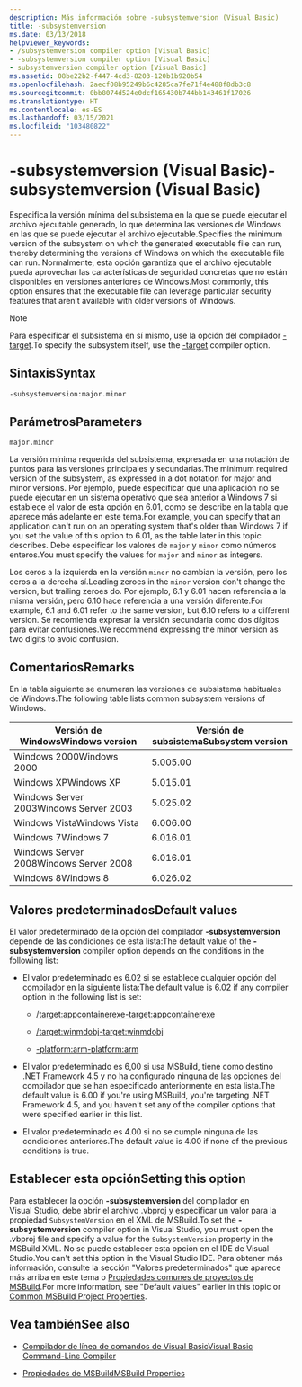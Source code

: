 ```yaml
---
description: Más información sobre -subsystemversion (Visual Basic)
title: -subsystemversion
ms.date: 03/13/2018
helpviewer_keywords:
- /subsystemversion compiler option [Visual Basic]
- -subsystemversion compiler option [Visual Basic]
- subsystemversion compiler option [Visual Basic]
ms.assetid: 08be22b2-f447-4cd3-8203-120b1b920b54
ms.openlocfilehash: 2aecf08b95249b6c4285ca7fe71f4e488f8db3c8
ms.sourcegitcommit: 0bb8074d524e0dcf165430b744bb143461f17026
ms.translationtype: HT
ms.contentlocale: es-ES
ms.lasthandoff: 03/15/2021
ms.locfileid: "103480822"
---
```

# <a name="-subsystemversion-visual-basic"></a><span data-ttu-id="27643-103">-subsystemversion (Visual Basic)</span><span class="sxs-lookup"><span data-stu-id="27643-103">-subsystemversion (Visual Basic)</span></span>

<span data-ttu-id="27643-104">Especifica la versión mínima del subsistema en la que se puede ejecutar el archivo ejecutable generado, lo que determina las versiones de Windows en las que se puede ejecutar el archivo ejecutable.</span><span class="sxs-lookup"><span data-stu-id="27643-104">Specifies the minimum version of the subsystem on which the generated executable file can run, thereby determining the versions of Windows on which the executable file can run.</span></span> <span data-ttu-id="27643-105">Normalmente, esta opción garantiza que el archivo ejecutable pueda aprovechar las características de seguridad concretas que no están disponibles en versiones anteriores de Windows.</span><span class="sxs-lookup"><span data-stu-id="27643-105">Most commonly, this option ensures that the executable file can leverage particular security features that aren’t available with older versions of Windows.</span></span>

> [!NOTE]
> <span data-ttu-id="27643-106">Para especificar el subsistema en sí mismo, use la opción del compilador [-target](target.md).</span><span class="sxs-lookup"><span data-stu-id="27643-106">To specify the subsystem itself, use the [-target](target.md) compiler option.</span></span>

## <a name="syntax"></a><span data-ttu-id="27643-107">Sintaxis</span><span class="sxs-lookup"><span data-stu-id="27643-107">Syntax</span></span>

```vb
-subsystemversion:major.minor
```

## <a name="parameters"></a><span data-ttu-id="27643-108">Parámetros</span><span class="sxs-lookup"><span data-stu-id="27643-108">Parameters</span></span>

`major.minor`

<span data-ttu-id="27643-109">La versión mínima requerida del subsistema, expresada en una notación de puntos para las versiones principales y secundarias.</span><span class="sxs-lookup"><span data-stu-id="27643-109">The minimum required version of the subsystem, as expressed in a dot notation for major and minor versions.</span></span> <span data-ttu-id="27643-110">Por ejemplo, puede especificar que una aplicación no se puede ejecutar en un sistema operativo que sea anterior a Windows 7 si establece el valor de esta opción en 6.01, como se describe en la tabla que aparece más adelante en este tema.</span><span class="sxs-lookup"><span data-stu-id="27643-110">For example, you can specify that an application can't run on an operating system that's older than Windows 7 if you set the value of this option to 6.01, as the table later in this topic describes.</span></span> <span data-ttu-id="27643-111">Debe especificar los valores de `major` y `minor` como números enteros.</span><span class="sxs-lookup"><span data-stu-id="27643-111">You must specify the values for `major` and `minor` as integers.</span></span>

<span data-ttu-id="27643-112">Los ceros a la izquierda en la versión `minor` no cambian la versión, pero los ceros a la derecha sí.</span><span class="sxs-lookup"><span data-stu-id="27643-112">Leading zeroes in the `minor` version don't change the version, but trailing zeroes do.</span></span> <span data-ttu-id="27643-113">Por ejemplo, 6.1 y 6.01 hacen referencia a la misma versión, pero 6.10 hace referencia a una versión diferente.</span><span class="sxs-lookup"><span data-stu-id="27643-113">For example, 6.1 and 6.01 refer to the same version, but 6.10 refers to a different version.</span></span> <span data-ttu-id="27643-114">Se recomienda expresar la versión secundaria como dos dígitos para evitar confusiones.</span><span class="sxs-lookup"><span data-stu-id="27643-114">We recommend expressing the minor version as two digits to avoid confusion.</span></span>

## <a name="remarks"></a><span data-ttu-id="27643-115">Comentarios</span><span class="sxs-lookup"><span data-stu-id="27643-115">Remarks</span></span>

<span data-ttu-id="27643-116">En la tabla siguiente se enumeran las versiones de subsistema habituales de Windows.</span><span class="sxs-lookup"><span data-stu-id="27643-116">The following table lists common subsystem versions of Windows.</span></span>

|<span data-ttu-id="27643-117">Versión de Windows</span><span class="sxs-lookup"><span data-stu-id="27643-117">Windows version</span></span>|<span data-ttu-id="27643-118">Versión de subsistema</span><span class="sxs-lookup"><span data-stu-id="27643-118">Subsystem version</span></span>|
|---------------------|-----------------------|
|<span data-ttu-id="27643-119">Windows 2000</span><span class="sxs-lookup"><span data-stu-id="27643-119">Windows 2000</span></span>|<span data-ttu-id="27643-120">5.00</span><span class="sxs-lookup"><span data-stu-id="27643-120">5.00</span></span>|
|<span data-ttu-id="27643-121">Windows XP</span><span class="sxs-lookup"><span data-stu-id="27643-121">Windows XP</span></span>|<span data-ttu-id="27643-122">5.01</span><span class="sxs-lookup"><span data-stu-id="27643-122">5.01</span></span>|
|<span data-ttu-id="27643-123">Windows Server 2003</span><span class="sxs-lookup"><span data-stu-id="27643-123">Windows Server 2003</span></span>|<span data-ttu-id="27643-124">5.02</span><span class="sxs-lookup"><span data-stu-id="27643-124">5.02</span></span>|
|<span data-ttu-id="27643-125">Windows Vista</span><span class="sxs-lookup"><span data-stu-id="27643-125">Windows Vista</span></span>|<span data-ttu-id="27643-126">6.00</span><span class="sxs-lookup"><span data-stu-id="27643-126">6.00</span></span>|
|<span data-ttu-id="27643-127">Windows 7</span><span class="sxs-lookup"><span data-stu-id="27643-127">Windows 7</span></span>|<span data-ttu-id="27643-128">6.01</span><span class="sxs-lookup"><span data-stu-id="27643-128">6.01</span></span>|
|<span data-ttu-id="27643-129">Windows Server 2008</span><span class="sxs-lookup"><span data-stu-id="27643-129">Windows Server 2008</span></span>|<span data-ttu-id="27643-130">6.01</span><span class="sxs-lookup"><span data-stu-id="27643-130">6.01</span></span>|
|<span data-ttu-id="27643-131">Windows 8</span><span class="sxs-lookup"><span data-stu-id="27643-131">Windows 8</span></span>|<span data-ttu-id="27643-132">6.02</span><span class="sxs-lookup"><span data-stu-id="27643-132">6.02</span></span>|

## <a name="default-values"></a><span data-ttu-id="27643-133">Valores predeterminados</span><span class="sxs-lookup"><span data-stu-id="27643-133">Default values</span></span>

<span data-ttu-id="27643-134">El valor predeterminado de la opción del compilador **-subsystemversion** depende de las condiciones de esta lista:</span><span class="sxs-lookup"><span data-stu-id="27643-134">The default value of the **-subsystemversion** compiler option depends on the conditions in the following list:</span></span>

- <span data-ttu-id="27643-135">El valor predeterminado es 6.02 si se establece cualquier opción del compilador en la siguiente lista:</span><span class="sxs-lookup"><span data-stu-id="27643-135">The default value is 6.02 if any compiler option in the following list is set:</span></span>

  - [<span data-ttu-id="27643-136">/target:appcontainerexe</span><span class="sxs-lookup"><span data-stu-id="27643-136">-target:appcontainerexe</span></span>](target.md)

  - [<span data-ttu-id="27643-137">/target:winmdobj</span><span class="sxs-lookup"><span data-stu-id="27643-137">-target:winmdobj</span></span>](target.md)

  - [<span data-ttu-id="27643-138">-platform:arm</span><span class="sxs-lookup"><span data-stu-id="27643-138">-platform:arm</span></span>](platform.md)

- <span data-ttu-id="27643-139">El valor predeterminado es 6,00 si usa MSBuild, tiene como destino .NET Framework 4.5 y no ha configurado ninguna de las opciones del compilador que se han especificado anteriormente en esta lista.</span><span class="sxs-lookup"><span data-stu-id="27643-139">The default value is 6.00 if you're using MSBuild, you're targeting .NET Framework 4.5, and you haven't set any of the compiler options that were specified earlier in this list.</span></span>

- <span data-ttu-id="27643-140">El valor predeterminado es 4.00 si no se cumple ninguna de las condiciones anteriores.</span><span class="sxs-lookup"><span data-stu-id="27643-140">The default value is 4.00 if none of the previous conditions is true.</span></span>

## <a name="setting-this-option"></a><span data-ttu-id="27643-141">Establecer esta opción</span><span class="sxs-lookup"><span data-stu-id="27643-141">Setting this option</span></span>

<span data-ttu-id="27643-142">Para establecer la opción **-subsystemversion** del compilador en Visual Studio, debe abrir el archivo .vbproj y especificar un valor para la propiedad `SubsystemVersion` en el XML de MSBuild.</span><span class="sxs-lookup"><span data-stu-id="27643-142">To set the **-subsystemversion** compiler option in Visual Studio, you must open the .vbproj file and specify a value for the `SubsystemVersion` property in the MSBuild XML.</span></span> <span data-ttu-id="27643-143">No se puede establecer esta opción en el IDE de Visual Studio.</span><span class="sxs-lookup"><span data-stu-id="27643-143">You can't set this option in the Visual Studio IDE.</span></span> <span data-ttu-id="27643-144">Para obtener más información, consulte la sección "Valores predeterminados" que aparece más arriba en este tema o [Propiedades comunes de proyectos de MSBuild](/visualstudio/msbuild/common-msbuild-project-properties).</span><span class="sxs-lookup"><span data-stu-id="27643-144">For more information, see "Default values" earlier in this topic or [Common MSBuild Project Properties](/visualstudio/msbuild/common-msbuild-project-properties).</span></span>

## <a name="see-also"></a><span data-ttu-id="27643-145">Vea también</span><span class="sxs-lookup"><span data-stu-id="27643-145">See also</span></span>

- [<span data-ttu-id="27643-146">Compilador de línea de comandos de Visual Basic</span><span class="sxs-lookup"><span data-stu-id="27643-146">Visual Basic Command-Line Compiler</span></span>](index.md)

- [<span data-ttu-id="27643-147">Propiedades de MSBuild</span><span class="sxs-lookup"><span data-stu-id="27643-147">MSBuild Properties</span></span>](/visualstudio/msbuild/msbuild-properties)
